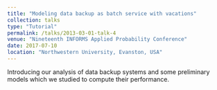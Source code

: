 ```yaml
---
title: "Modeling data backup as batch service with vacations"
collection: talks
type: "Tutorial"
permalink: /talks/2013-03-01-talk-4
venue: "Nineteenth INFORMS Applied Probability Conference"
date: 2017-07-10
location: "Northwestern University, Evanston, USA"
---
```


Introducing our analysis of data backup systems and some preliminary models which we studied to compute their performance. 
